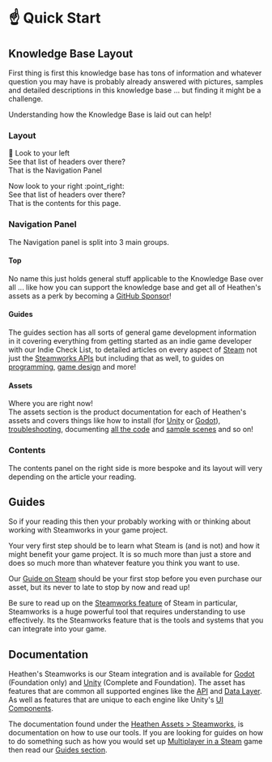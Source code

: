 # ☝ Quick Start

## Knowledge Base Layout

First thing is first this knowledge base has tons of information and whatever question you may have is probably already answered with pictures, samples and detailed descriptions in this knowledge base ... but finding it might be a challenge.

Understanding how the Knowledge Base is laid out can help!

### Layout

:eyes: Look to your left\
See that list of headers over there?\
That is the Navigation Panel

Now look to your right :point\_right:\
See that list of headers over there?\
That is the contents for this page.

### Navigation Panel

The Navigation panel is split into 3 main groups.

#### Top

No name this just holds general stuff applicable to the Knowledge Base over all ... like how you can support the knowledge base and get all of Heathen's assets as a perk by becoming a [GitHub Sponsor](../../../become-a-sponsor/)!

#### Guides

The guides section has all sorts of general game development information in it covering everything from getting started as an indie game developer with our Indie Check List, to detailed articles on every aspect of [Steam](../../../company/steam/) not just the [Steamworks APIs](../../../company/steam/steamworks/) but including that as well, to guides on [programming](../../../company/development/), [game design](../../../company/design/) and more!

#### Assets

Where you are right now!\
The assets section is the product documentation for each of Heathen's assets and covers things like how to install (for [Unity](../unity/installation/) or [Godot](../for-godot-game-engine/installation.md)), [troubleshooting](../for-unity-game-engine/editor-tools.md), documenting [all the code](../api/) and [sample scenes](../unity/samples/) and so on!

### Contents

The contents panel on the right side is more bespoke and its layout will very depending on the article your reading.

## Guides

So if your reading this then your probably working with or thinking about working with Steamworks in your game project.&#x20;

Your very first step should be to learn what Steam is (and is not) and how it might benefit your game project. It is so much more than just a store and does so much more than whatever feature you think you want to use.

Our [Guide on Steam](../../../company/steam/) should be your first stop before you even purchase our asset, but its never to late to stop by now and read up!&#x20;

Be sure to read up on the [Steamworks feature](../../../company/steam/steamworks/) of Steam in particular, Steamworks is a huge powerful tool that requires understanding to use effectively. Its the Steamworks feature that is the tools and systems that you can integrate into your game.

## Documentation

Heathen's Steamworks is our Steam integration and is available for [Godot](../godot.md) (Foundation only) and [Unity](../unity/) (Complete and Foundation). The asset has features that are common all supported engines like the [API](../api/) and [Data Layer](../data-layer/). As well as features that are unique to each engine like Unity's [UI Components](../unity/ugui-tools/ui-components/).

The documentation found under the [Heathen Assets > Steamworks](../), is documentation on how to use our tools. If you are looking for guides on how to do something such as how you would set up [Multiplayer in a Steam](../../../company/steam/steamworks/multiplayer/) game then read our [Guides section](../../../company/steam/).
